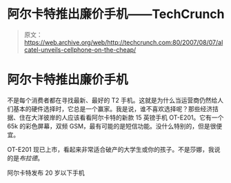 # 阿尔卡特推出廉价手机——TechCrunch

> 原文：<https://web.archive.org/web/http://techcrunch.com:80/2007/08/07/alcatel-unveils-cellphone-on-the-cheap/>

# 阿尔卡特推出廉价手机

不是每个消费者都在寻找最新、最好的 T2 手机。这就是为什么当运营商仍然给人们基本的硬件选择时，它总是一个赢家。我是说，谁不喜欢选择呢？那些经济拮据、住在大洋彼岸的人应该看看阿尔卡特的新款 15 英镑手机 OT-E201。它有一个 65k 的彩色屏幕，双频 GSM，最有可能的是短信功能。没什么特别的，但是很便宜。

OT-E201 现已上市，看起来非常适合破产的大学生或你的孩子。不是莎娜，我说的是*布拉德*。

阿尔卡特发布 20 岁以下手机